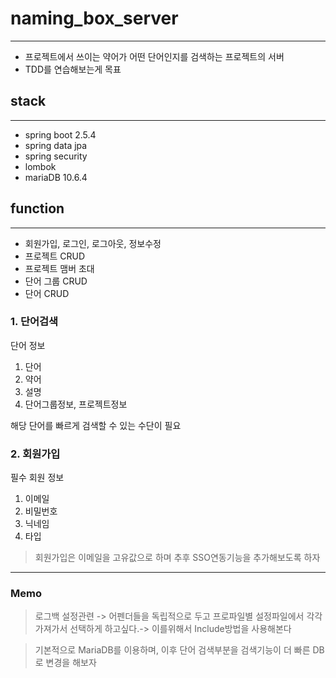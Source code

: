 # naming_box_server

---
+ 프로젝트에서 쓰이는 약어가 어떤 단어인지를 검색하는 프로젝트의 서버
+ TDD를 연습해보는게 목표


## stack  

---
- spring boot 2.5.4
- spring data jpa
- spring security
- lombok
- mariaDB 10.6.4

## function

---
- 회원가입, 로그인, 로그아웃, 정보수정
- 프로젝트 CRUD
- 프로젝트 맴버 초대
- 단어 그룹 CRUD
- 단어 CRUD

### 1. 단어검색
단어 정보 
1. 단어
2. 약어 
3. 설명
4. 단어그룹정보, 프로젝트정보

해당 단어를 빠르게 검색할 수 있는 수단이 필요

### 2. 회원가입

필수 회원 정보
1. 이메일
2. 비밀번호
3. 닉네임
4. 타입

> 회원가입은 이메일을 고유값으로 하며 추후 SSO연동기능을 추가해보도록 하자   


---
### Memo
>로그백 설정관련 -> 어펜더들을 독립적으로 두고 프로파일별 설정파일에서 각각 가져가서 선택하게 하고싶다.-> 이를위해서 Include방법을 사용해본다

> 기본적으로 MariaDB를 이용하며, 이후 단어 검색부분을 검색기능이 더 빠른 DB로 변경을 해보자
